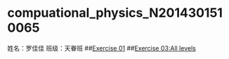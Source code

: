 # compuational_physics_N2014301510065
姓名：罗佳佳    班级：天眷班
##[Exercise 01](https://www.zybuluo.com/74849b/note/495685)
##[Exercise 03:All levels](https://www.zybuluo.com/74849b/note/495685)
